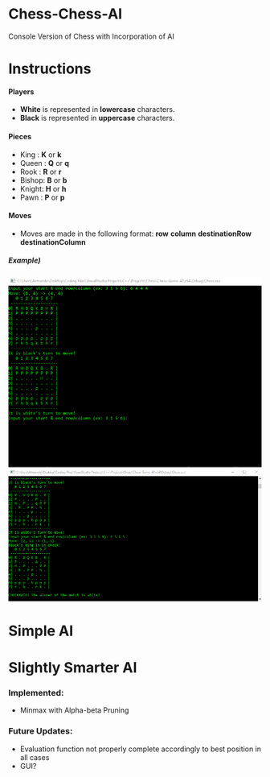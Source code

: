 # Chess-Chess-AI
Console Version of Chess with Incorporation of AI

# Instructions
  #### Players
   - **White** is represented in **lowercase** characters.
   - **Black** is represented in **uppercase** characters.
  
  #### Pieces
   - King  : **K** or **k** 
   - Queen : **Q** or **q**
   - Rook  : **R** or **r**
   - Bishop: **B** or **b**
   - Knight: **H** or **h**
   - Pawn  : **P** or **p**
   
  #### Moves 
   - Moves are made in the following format: **row** **column** **destinationRow** **destinationColumn**
  
  ##### Example)
  <img src='Move Instructions.png'>
  
  
  <img src='Checkmate.png'>
  
# Simple AI


# Slightly Smarter AI
### Implemented:
  - Minmax with Alpha-beta Pruning
 
### Future Updates:
  - Evaluation function not properly complete accordingly to best position in all cases
  - GUI?
